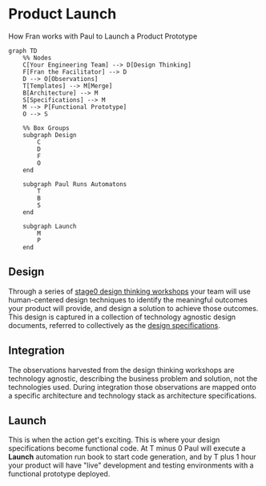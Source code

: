 # Product Launch
How Fran works with Paul to Launch a Product Prototype

```mermaid
graph TD
    %% Nodes
    C[Your Engineering Team] --> D[Design Thinking]
    F[Fran the Facilitator] --> D
    D --> O[Observations]
    T[Templates] --> M[Merge]
    B[Architecture] --> M
    S[Specifications] --> M
    M --> P[Functional Prototype]
    O --> S

    %% Box Groups
    subgraph Design
        C
        D
        F
        O
    end

    subgraph Paul Runs Automatons
        T
        B
        S
    end

    subgraph Launch
        M
        P
    end
```

## Design
Through a series of [stage0 design thinking workshops](./STAGE0_THINKING.mdd) your team will use human-centered design techniques to identify the meaningful outcomes your product will provide, and design a solution to achieve those outcomes. This design is captured in a collection of technology agnostic design documents, referred to collectively as the [design specifications](../SPECIFICATIONS.md). 

## Integration
The observations harvested from the design thinking workshops are technology agnostic, describing the business problem and solution, not the technologies used. During integration those observations are mapped onto a specific architecture and technology stack as architecture specifications. 

## Launch
This is when the action get's exciting. This is where your design specifications become functional code. At T minus 0 Paul will execute a **Launch** automation run book to start code generation, and by T plus 1 hour your product will have "live" development and testing environments with a functional prototype deployed. 
